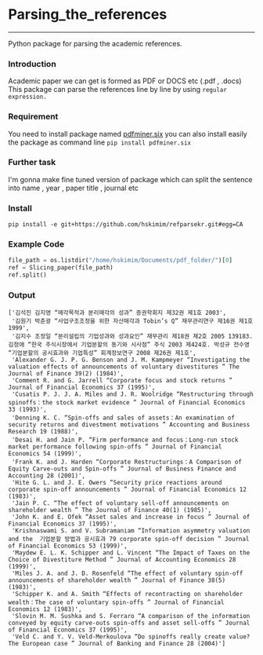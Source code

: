 # **Parsing_the_references**
_______________________________________________

Python package for parsing the academic references.

### Introduction
Academic paper we can get is formed as PDF or DOCS etc (.pdf , .docs)
This package can parse the references line by line by using `regular expression.`  

### Requirement
You need to install package named [pdfminer.six](https://pypi.org/project/pdfminer.six/)
you can also install easily the package as command line
```pip install pdfminer.six```

### Further task
I'm gonna make fine tuned version of package which can split the sentence into name , year , paper title , journal etc
### Install
```
pip install -e git+https://github.com/hskimim/refparsekr.git#egg=CA
```

### Example Code
```python
file_path = os.listdir("/home/hskimim/Documents/pdf_folder/")[0]
ref = Slicing_paper(file_path)
ref.split()
```
### Output
```
['김석진 김지영 “매각목적과 분리매각의 성과” 증권학회지 제32권 제1호 2003',
 '김원기 박춘광 “사업구조조정을 위한 자산매각과 Tobin’s Q” 재무관리연구 제16권 제1호 1999',
 '김지수 조정일 “분리설립의 기업성과와 성과요인” 재무관리 제18권 제2호 2005 139183. 김정애 “한국 주식시장에서 기업분할의 동기와 시사점” 주식 2003 제424호. 박성규 전수영 “기업분할의 공시효과와 기업특성” 회계정보연구 2008 제26권 제1호',
 'Alexander G. J. P. G. Benson and J. M. Kampmeyer “Investigating the valuation effects of announcements of voluntary divestitures ” The Journal of Finance 39(2) (1984)',
 'Comment R. and G. Jarrell “Corporate focus and stock returns ” Journal of Financial Economics 37 (1995)',
 'Cusatis P. J. J. A. Miles and J. R. Woolridge “Restructuring through spinoffs：the stock market evidence ” Journal of Financial Economics 33 (1993)',
 'Denning K. C. “Spin-offs and sales of assets：An examination of security returns and divestment motivations ” Accounting and Business Research 19 (1988)',
 'Desai H. and Jain P. “Firm performance and focus：Long-run stock market performance following spin-offs ” Journal of Financial Economics 54 (1999)',
 'Frank K. and J. Harden “Corporate Restructurings：A Comparison of Equity Carve-outs and Spin-offs ” Journal of Business Finance and Accounting 28 (2001)',
 'Hite G. L. and J. E. Owers “Security price reactions around corporate spin-off announcements ” Journal of Financial Economics 12 (1983)',
 'Jain P. C. “The effect of voluntary sell-off announcements on shareholder wealth ” The Journal of Finance 40(1) (1985)',
 'John K. and E. Ofek “Asset sales and increase in focus ” Journal of Financial Economics 37 (1995)',
 'Krishnaswami S. and V. Subramaniam “Information asymmetry valuation and the  기업분할 방법과 공시효과 79 corporate spin-off decision ” Journal of Financial Economics 53 (1999)',
 'Maydew E. L. K. Schipper and L. Vincent “The Impact of Taxes on the Choice of Divestiture Method ” Journal of Accounting Economics 28 (1999)',
 'Miles J. A. and J. D. Rosenfeld “The effect of voluntary spin-off announcements of shareholder wealth ” Journal of Finance 38(5) (1983)',
 'Schipper K. and A. Smith “Effects of recontracting on shareholder wealth：The case of voluntary spin-offs ” Journal of Financial Economics 12 (1983)',
 'Slovin M. M. Sushka and S. Ferraro “A comparison of the information conveyed by equity carve-outs spin-offs and asset sell-offs ” Journal of Financial Economics 37 (1995)',
 'Veld C. and Y. V. Veld-Merkoulova “Do spinoffs really create value? The European case ” Journal of Banking and Finance 28 (2004)']
```
